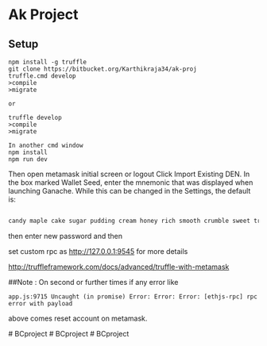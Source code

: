 # Ak Project


## Setup
```
npm install -g truffle
git clone https://bitbucket.org/Karthikraja34/ak-proj
truffle.cmd develop
>compile
>migrate

or

truffle develop
>compile
>migrate

In another cmd window
npm install
npm run dev
```

Then open metamask initial screen or logout 
Click Import Existing DEN. In the box marked Wallet Seed, enter the mnemonic that was displayed when launching Ganache. While this can be changed in the Settings, the default is:

```javascript

candy maple cake sugar pudding cream honey rich smooth crumble sweet treat

```


then enter new password
and then 

set custom rpc as http://127.0.0.1:9545
for more details

http://truffleframework.com/docs/advanced/truffle-with-metamask

##Note : On second or further times if any error like

```
app.js:9715 Uncaught (in promise) Error: Error: Error: [ethjs-rpc] rpc error with payload 

```
above comes reset account on metamask.

#   B C p r o j e c t  
 #   B C p r o j e c t  
 #   B C p r o j e c t  
 